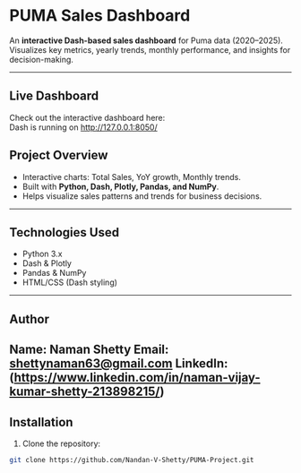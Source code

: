 # PUMA Sales Dashboard

An **interactive Dash-based sales dashboard** for Puma data (2020–2025).  
Visualizes key metrics, yearly trends, monthly performance, and insights for decision-making.

---

## **Live Dashboard**
Check out the interactive dashboard here:  
Dash is running on http://127.0.0.1:8050/


## **Project Overview**
- Interactive charts: Total Sales, YoY growth, Monthly trends.
- Built with **Python, Dash, Plotly, Pandas, and NumPy**.
- Helps visualize sales patterns and trends for business decisions.

---

## **Technologies Used**
- Python 3.x
- Dash & Plotly
- Pandas & NumPy
- HTML/CSS (Dash styling)
---

## **Author**
Name: Naman Shetty
Email: shettynaman63@gmail.com
LinkedIn: (https://www.linkedin.com/in/naman-vijay-kumar-shetty-213898215/)
---

## **Installation**
1. Clone the repository:
```bash
git clone https://github.com/Nandan-V-Shetty/PUMA-Project.git
